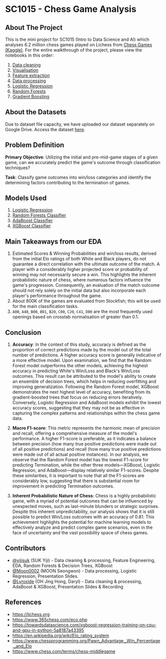 # SC1015 - Chess Game Analysis

## About The Project

This is the mini project for SC1015 (Intro to Data Science and AI) which analyses 6.2 million chess games played on Lichess from [Chess Games (Kaggle)](https://www.kaggle.com/datasets/arevel/chess-games). For the entire walkthrough of the project, please view the notebooks in this order:

1. [Data cleaning](https://github.com/yijisuk/SC1015-Z137-Team7/blob/main/1-data-cleaning.ipynb)
2. [Visualisation](https://github.com/yijisuk/SC1015-Z137-Team7/blob/main/2-visualization-eda.ipynb)
3. [Feature extraction](https://github.com/yijisuk/SC1015-Z137-Team7/blob/main/3-feature-extraction.ipynb)
4. [Data processing](https://github.com/yijisuk/SC1015-Z137-Team7/blob/main/4-encoding-normalization.ipynb)
5. [Logistic Regression](https://github.com/yijisuk/SC1015-Z137-Team7/blob/main/5-logistic-regression.ipynb)
6. [Random Forests](https://github.com/yijisuk/SC1015-Z137-Team7/blob/main/6-random-forests.ipynb)
7. [Gradient Boosting](https://github.com/yijisuk/SC1015-Z137-Team7/blob/main/7-gradient-boosting.ipynb)

## About the Datasets

Due to dataset file capacity, we have uploaded our dataset separately on Google Drive. Access the dataset [here](https://drive.google.com/drive/folders/1q_pA9sS2QZCJ__U6mw-oV9Hr_PmSsgCo?usp=share_link).

## Problem Definition
**Primary Objective**: Utilizing the initial and pre-mid-game stages of a given game, can we accurately predict the game's outcome through classification techniques?

**Task**: Classify game outcomes into win/loss categories and identify the determining factors contributing to the termination of games.

## Models Used

1. [Logistic Regression](https://scikit-learn.org/stable/modules/generated/sklearn.linear_model.LogisticRegression.html)
2. [Random Forests Classifier](https://scikit-learn.org/stable/modules/generated/sklearn.ensemble.RandomForestClassifier.html)
3. [AdaBoost Classifier](https://scikit-learn.org/stable/modules/generated/sklearn.ensemble.AdaBoostClassifier.html)
4. [XGBoost Classifier](https://xgboost.readthedocs.io/en/stable/)

## Main Takeaways from our EDA

1. Estimated Scores & Winning Probabilities and win/loss results, derived from the initial Elo ratings of both White and Black players, do not guarantee a direct correlation with the ultimate outcome of the match. A player with a considerably higher projected score or probability of winning may not necessarily secure a win. This highlights the inherent probabilistic nature of chess, where numerous factors influence the game's progression. Consequently, an evaluation of the match outcome should not rely solely on the initial data but also incorporate each player's performance throughout the game.
2. About 800K of the games are evaluated from Stockfish; this will be used for the main classification tasks.
3. `A00`, `A40`, `B00`, `B01`, `B20`, `C00`, `C20`, `C41`, `D00` are the most frequently used openings based on crosstab normalisation of greater than 0.1.

## Conclusion

1. **Accuracy**: In the context of this study, accuracy is defined as the proportion of correct predictions made by the model out of the total number of predictions. A higher accuracy score is generally indicative of a more effective model. Upon examination, we find that the Random Forest model outperforms the other models, achieving the highest accuracy in predicting White's Win/Loss and Black's Win/Loss outcomes. This result can be attributed to the model's ability to create an ensemble of decision trees, which helps in reducing overfitting and improving generalization. Following the Random Forest model, XGBoost demonstrates the next highest level of accuracy, benefiting from its gradient-boosted trees that focus on reducing errors iteratively. Conversely, Logistic Regression and AdaBoost models exhibit the lowest accuracy scores, suggesting that they may not be as effective in capturing the complex patterns and relationships within the chess game data.

2. **Macro F1-score**: This metric represents the harmonic mean of precision and recall, offering a comprehensive measure of the model's performance. A higher F1-score is preferable, as it indicates a balance between precision (how many true positive predictions were made out of all positive predictions) and recall (how many true positive predictions were made out of all actual positive instances). In our analysis, we observe that the Random Forest model has the lowest F1-score for predicting Termination, while the other three models—XGBoost, Logistic Regression, and AdaBoost—display relatively similar F1-scores. Despite these similarities, it is important to note that all the F1-scores are considerably low, suggesting that there is substantial room for improvement in predicting Termination outcomes.

3. **Inherent Probabilistic Nature of Chess**: Chess is a highly probabilistic game, with a myriad of potential outcomes that can be influenced by unexpected moves, such as last-minute blunders or strategic surprises. Despite this inherent unpredictability, our analysis shows that it is still possible to predict Win/Loss outcomes with an accuracy of 0.81. This achievement highlights the potential for machine learning models to effectively analyze and predict complex game scenarios, even in the face of uncertainty and the vast possibility space of chess games.

## Contributors
- [@yijisuk](https://github.com/yijisuk) (SUK Yiji) - Data cleaning & processing, Feature Engineering, EDA, Random Forests & Decision Trees, XGBoost
- [@Moon0002](https://github.com/Moon0002) (MOON Seongwon) - Data processing, Logistic Regression, Presentation Slides.
- [@Lyroxide](https://github.com/Lyroxide) (OH Jing Hong, Daryl) - Data cleaning & processing, AdaBoost & XGBoost, Presentation Slides & Recording

## References

- https://lichess.org
- https://www.365chess.com/eco.php
- https://towardsdatascience.com/xgboost-regression-training-on-cpu-and-gpu-in-python-5a8187a43395
- https://en.wikipedia.org/wiki/Elo_rating_system
- https://www.chessprogramming.org/Pawn_Advantage,_Win_Percentage,_and_Elo
- https://www.chess.com/terms/chess-middlegame
